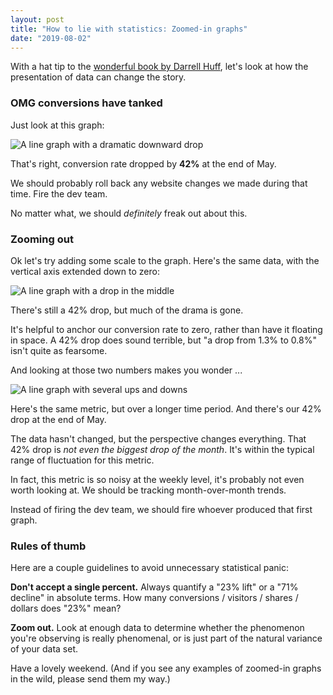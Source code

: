 ```yaml
---
layout: post
title: "How to lie with statistics: Zoomed-in graphs"
date: "2019-08-02"
---
```


With a hat tip to the [wonderful book by Darrell Huff](https://www.amazon.com/How-Lie-Statistics-Darrell-Huff-ebook/dp/B00351DSX2), let's look at how the presentation of data can change the story.

### OMG conversions have tanked

Just look at this graph:

![A line graph with a dramatic downward drop](/images/drop-in-conversions-1.png)

That's right, conversion rate dropped by **42%** at the end of May.

We should probably roll back any website changes we made during that time. Fire the dev team.

No matter what, we should _definitely_ freak out about this.

### Zooming out

Ok let's try adding some scale to the graph. Here's the same data, with the vertical axis extended down to zero:

![A line graph with a drop in the middle](/images/drop-in-conversions-2.png)

There's still a 42% drop, but much of the drama is gone.

It's helpful to anchor our conversion rate to zero, rather than have it floating in space. A 42% drop does sound terrible, but "a drop from 1.3% to 0.8%" isn't quite as fearsome.

And looking at those two numbers makes you wonder ...

![A line graph with several ups and downs](/images/drop-in-conversions-3.png)

Here's the same metric, but over a longer time period. And there's our 42% drop at the end of May.

The data hasn't changed, but the perspective changes everything. That 42% drop is _not even the biggest drop of the month_. It's within the typical range of fluctuation for this metric.

In fact, this metric is so noisy at the weekly level, it's probably not even worth looking at. We should be tracking month-over-month trends.

Instead of firing the dev team, we should fire whoever produced that first graph.

### Rules of thumb

Here are a couple guidelines to avoid unnecessary statistical panic:

**Don't accept a single percent.** Always quantify a "23% lift" or a "71% decline" in absolute terms. How many conversions / visitors / shares / dollars does "23%" mean?

**Zoom out.** Look at enough data to determine whether the phenomenon you're observing is really phenomenal, or is just part of the natural variance of your data set.

Have a lovely weekend. (And if you see any examples of zoomed-in graphs in the wild, please send them my way.)
